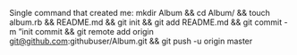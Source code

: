 
Single command that created me:
mkdir Album && cd Album/ && touch album.rb && README.md && git init  && git add README.md && git commit -m  ”init commit &&  git remote add origin git@github.com:githubuser/Album.git && git push -u origin master
